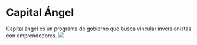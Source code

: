 # Capital Ángel
Capital angel es un programa de gobierno que busca vincular inversionistas con emprendedores. 
<img src="https://www.pexels.com/photo/4x4-desert-dust-golden-hour-1149066/"/>
